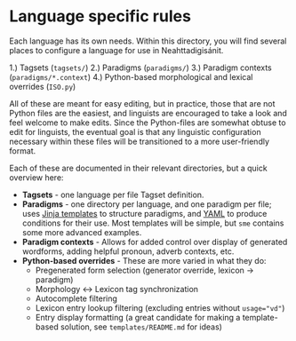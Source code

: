 ﻿# Language specific rules

Each language has its own needs. Within this directory, you will find several places
to configure a language for use in Neahttadigisánit.

 1.) Tagsets (`tagsets/`)
 2.) Paradigms (`paradigms/`)
 3.) Paradigm contexts (`paradigms/*.context`)
 4.) Python-based morphological and lexical overrides (`ISO.py`)

All of these are meant for easy editing, but in practice, those that are not
Python files are the easiest, and linguists are encouraged to take a look and
feel welcome to make edits. Since the Python-files are somewhat obtuse to edit
for linguists, the eventual goal is that any linguistic configuration necessary
within these files will be transitioned to a more user-friendly format.

Each of these are documented in their relevant directories, but a quick overview here:

 * **Tagsets** - one language per file Tagset definition.
 * **Paradigms** - one directory per language, and one paradigm per file; uses
   [Jinja templates][jinja] to structure paradigms, and [YAML][yaml]
   to produce conditions for their use. Most templates will be simple, but
   `sme` contains some more advanced examples.
 * **Paradigm contexts** - Allows for added control over display of generated
   wordforms, adding helpful pronoun, adverb contexts, etc.
 * **Python-based overrides** - These are more varied in what they do:
   - Pregenerated form selection (generator override, lexicon -> paradigm)
   - Morphology <-> Lexicon tag synchronization
   - Autocomplete filtering
   - Lexicon entry lookup filtering (excluding entries without `usage="vd"`)
   - Entry display formatting (a great candidate for making a template-based solution,
     see `templates/README.md` for ideas)

  [jinja]: http://jinja.pocoo.org/docs/templates/
  [yaml]: http://en.wikipedia.org/wiki/YAML
